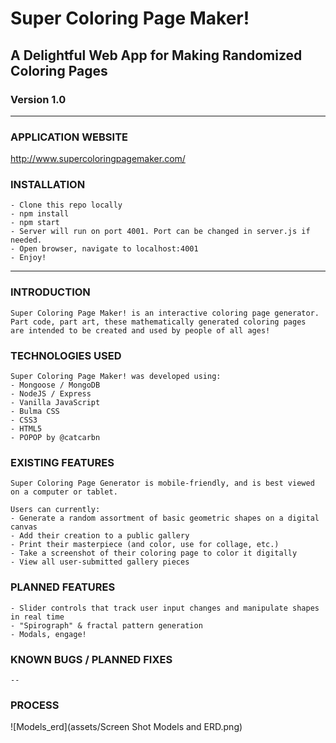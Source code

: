 # Super Coloring Page Maker!
## A Delightful Web App for Making Randomized Coloring Pages
### Version 1.0
<hr>

### APPLICATION WEBSITE

http://www.supercoloringpagemaker.com/

### INSTALLATION

    - Clone this repo locally
    - npm install
    - npm start
    - Server will run on port 4001. Port can be changed in server.js if needed.
    - Open browser, navigate to localhost:4001
    - Enjoy!
    
<hr>

### INTRODUCTION

    Super Coloring Page Maker! is an interactive coloring page generator. 
    Part code, part art, these mathematically generated coloring pages 
    are intended to be created and used by people of all ages! 

### TECHNOLOGIES USED
    Super Coloring Page Maker! was developed using:
    - Mongoose / MongoDB
    - NodeJS / Express
    - Vanilla JavaScript 
    - Bulma CSS
    - CSS3
    - HTML5
    - POPOP by @catcarbn

### EXISTING FEATURES
    Super Coloring Page Generator is mobile-friendly, and is best viewed on a computer or tablet.
    
    Users can currently:
    - Generate a random assortment of basic geometric shapes on a digital canvas
    - Add their creation to a public gallery
    - Print their masterpiece (and color, use for collage, etc.)
    - Take a screenshot of their coloring page to color it digitally
    - View all user-submitted gallery pieces
    

### PLANNED FEATURES
    - Slider controls that track user input changes and manipulate shapes in real time
    - "Spirograph" & fractal pattern generation
    - Modals, engage!

### KNOWN BUGS / PLANNED FIXES
    --

### PROCESS
![Models_erd](assets/Screen Shot Models and ERD.png)



